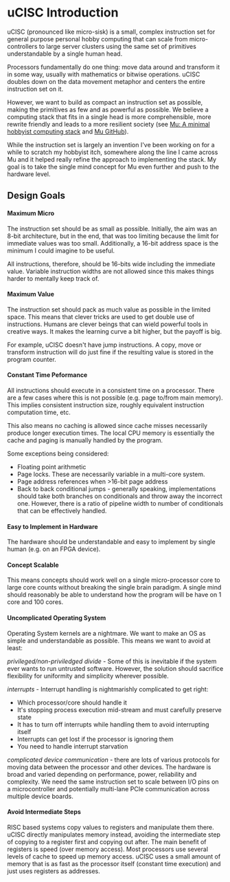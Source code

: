 # uCISC Introduction

uCISC (pronounced like micro-sisk) is a small, complex instruction set for
general purpose personal hobby computing that can scale from micro-controllers
to large server clusters using the same set of primitives understandable by
a single human head.

Processors fundamentally do one thing: move data around and transform it in
some way, usually with mathematics or bitwise operations. uCISC doubles down
on the data movement metaphor and centers the entire instruction set on it.

However, we want to build as compact an instruction set as possible, making
the primitives as few and as powerful as possible. We believe a computing
stack that fits in a single head is more comprehensible, more rewrite friendly
and leads to a more resilient society (see
[Mu: A minimal hobbyist computing stack](http://akkartik.name/post/mu-2019-1)
and
[Mu GitHub](https://github.com/akkartik/mu)).

While the instruction set is largely an invention I've been working on for a
while to scratch my hobbyist itch, somewhere along the line I came across
Mu and it helped really refine the approach to implementing the stack. My
goal is to take the single mind concept for Mu even further and push to
the hardware level.

## Design Goals

#### Maximum Micro

The instruction set should be as small as possible. Initially, the aim was
an 8-bit architecture, but in the end, that was too limiting because the limit
for immediate values was too small. Additionally, a 16-bit address space is
the minimum I could imagine to be useful.

All instructions, therefore, should be 16-bits wide including the immediate
value. Variable instruction widths are not allowed since this makes things harder
to mentally keep track of.

#### Maximum Value

The instruction set should pack as much value as possible in the limited space.
This means that clever tricks are used to get double use of instructions. Humans
are clever beings that can wield powerful tools in creative ways. It makes the
learning curve a bit higher, but the payoff is big.

For example, uCISC doesn't have jump instructions. A copy, move or transform
instruction will do just fine if the resulting value is stored in the program
counter.

#### Constant Time Peformance

All instructions should execute in a consistent time on a processor. There are
a few cases where this is not possible (e.g. page to/from main memory). This
implies consistent instruction size, roughly equivalent instruction computation
time, etc.

This also means no caching is allowed since cache misses necessarily produce
longer execution times. The local CPU memory is essentially the cache and paging
is manually handled by the program.

Some exceptions being considered:
 - Floating point arithmetic
 - Page locks. These are necessarily variable in a multi-core system.
 - Page address references when >16-bit page address
 - Back to back conditional jumps - generally speaking, implementations should
   take both branches on conditionals and throw away the incorrect one. However,
   there is a ratio of pipeline width to number of conditionals that can be
   effectively handled.

#### Easy to Implement in Hardware

The hardware should be understandable and easy to implement by single human (e.g.
on an FPGA device).

#### Concept Scalable

This means concepts should work well on a single micro-processor core to large
core counts without breaking the single brain paradigm. A single mind should
reasonably be able to understand how the program will be have on 1 core and 100
cores.

#### Uncomplicated Operating System

Operating System kernels are a nightmare. We want to make an OS as simple and
understandable as possible. This means we want to avoid at least:

*privileged/non-priviledged divide* - Some of this is inevitable if the system
ever wants to run untrusted software. However, the solution should sacrifice
flexibility for uniformity and simplicity wherever possible.

*interrupts* - Interrupt handling is nightmarishly complicated to get right:
 - Which processor/core should handle it
 - It's stopping process execution mid-stream and must carefully preserve state
 - It has to turn off interrupts while handling them to avoid interrupting itself
 - Interrupts can get lost if the processor is ignoring them
 - You need to handle interrupt starvation

*complicated device communication* - there are lots of various protocols for
moving data between the processor and other devices. The hardware is broad
and varied depending on performance, power, reliability and complexity. We need
the same instruction set to scale between I/O pins on a microcontroller and
potentially multi-lane PCIe communication across multiple device boards.

#### Avoid Intermediate Steps

RISC based systems copy values to registers and manipulate them there.
uCISC directly manipulates memory instead, avoiding the intermediate step
of copying to a register first and copying out after. The main benefit
of registers is speed (over memory access). Most processors use several
levels of cache to speed up memory access. uCISC uses a small amount of
memory that is as fast as the processor itself (constant time execution)
and just uses registers as addresses.
